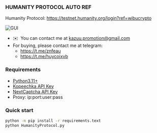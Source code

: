 ### HUMANITY PROTOCOL AUTO REF

Humanity Protocol: https://testnet.humanity.org/login?ref=wibucrypto

![GUI](https://i.imgur.com/OWRUaKy.png)

- ✉️  You can contact me at [kazuu.promotion@gmail.com](mailto:kazuu.promotion@gmail.com)
- For buying, please contact me at telegram:
  - https://t.me/znfeau
  - https://t.me/huycoixvb

### Requirements

- [Python3.11+](https://www.python.org/downloads/)
- [Kopeechka API Key](https://kopeechka.store/panel.html#)
- [NextCaptcha API Key](https://nextcaptcha.com/)
- Proxy: ip:port:user:pass

### Quick start

```bash
python -m pip install -r requirements.text
python HumanityProtocol.py
```

